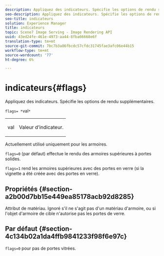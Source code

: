 ```yaml
---
description: Appliquez des indicateurs. Spécifie les options de rendu supplémentaires.
seo-description: Appliquez des indicateurs. Spécifie les options de rendu supplémentaires.
seo-title: indicateurs
solution: Experience Manager
title: indicateurs
topic: Scene7 Image Serving - Image Rendering API
uuid: 43ed24fe-461e-4973-aa44-8fba66668e6f
translation-type: tm+mt
source-git-commit: 7bc7b3a86fbcdc57cfdc31745fae3afc06e44b15
workflow-type: tm+mt
source-wordcount: '77'
ht-degree: 6%

---
```



# indicateurs{#flags}

Appliquez des indicateurs. Spécifie les options de rendu supplémentaires.

`flags= *`val`*`

<table id="simpletable_00B21BD9E47E4D2FB0042CB507431916"> 
 <tr class="strow"> 
  <td class="stentry"> <p><span class="varname"> val</span> </p> </td> 
  <td class="stentry"> <p>Valeur d’indicateur. </p></td> 
 </tr> 
</table>

Actuellement utilisé uniquement pour les armoires.

`flags=0` (par défaut) effectue le rendu des armoires supérieures à portes solides.

`flags=1` rend les armoires supérieures avec des portes en verre (si la vignette a été créée avec des portes en verre).

## Propriétés {#section-a2b00d7bb15e449ea85178acb92d8285}

Attribut de matériau. Ignoré s&#39;il ne s&#39;agit pas d&#39;un matériau d&#39;armoire, ou si l&#39;objet d&#39;armoire de cible n&#39;autorise pas les portes de verre.

## Par défaut {#section-4c134b02a1da4ffb9841233f98f6e97c}

`flags=0` pour pas de portes vitrées.
